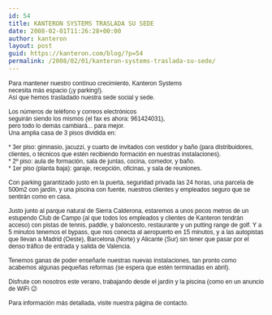 ```yaml
---
id: 54
title: KANTERON SYSTEMS TRASLADA SU SEDE
date: 2008-02-01T11:26:28+00:00
author: kanteron
layout: post
guid: https://kanteron.com/blog/?p=54
permalink: /2008/02/01/kanteron-systems-traslada-su-sede/
---
```

<p style="font: normal normal normal 12px/normal Helvetica;margin: 0px">
  Para mantener nuestro contínuo crecimiento, Kanteron Systems
</p>

<p style="font: normal normal normal 12px/normal Helvetica;margin: 0px">
  necesita más espacio (¡y parking!).
</p>

<p style="font: normal normal normal 12px/normal Helvetica;margin: 0px">
  Así que hemos trasladado nuestra sede social y sede.
</p>

<p style="font: normal normal normal 12px/normal Helvetica;margin: 0px">
  &nbsp;
</p>

<p style="font: normal normal normal 12px/normal Helvetica;margin: 0px">
  Los números de teléfono y correos electrónicos
</p>

<p style="font: normal normal normal 12px/normal Helvetica;margin: 0px">
  seguirán siendo los mismos (el fax es ahora: 961424031),
</p>

<p style="font: normal normal normal 12px/normal Helvetica;margin: 0px">
  pero todo lo demás cambiará... para mejor.
</p>

<p style="font: normal normal normal 12px/normal Helvetica;margin: 0px">
  Una amplia casa de 3 pisos dividida en:
</p>

<p style="font: normal normal normal 12px/normal Helvetica;margin: 0px">
  &nbsp;
</p>

<p style="font: normal normal normal 12px/normal Helvetica;margin: 0px">
  * 3er piso: gimnasio, jacuzzi, y cuarto de invitados con vestidor y baño (para distribuidores, clientes, o técnicos que estén recibiendo formación en nuestras instalaciones).
</p>

<p style="font: normal normal normal 12px/normal Helvetica;margin: 0px">
  * 2º piso: aula de formación, sala de juntas, cocina, comedor, y baño.
</p>

<p style="font: normal normal normal 12px/normal Helvetica;margin: 0px">
  * 1er piso (planta baja): garaje, recepción, oficinas, y sala de reuniones.
</p>

<p style="font: normal normal normal 12px/normal Helvetica;margin: 0px">
  &nbsp;
</p>

<p style="font: normal normal normal 12px/normal Helvetica;margin: 0px">
  Con parking garantizado justo en la puerta, seguridad privada las 24 horas, una parcela de 500m2 con jardín, y una piscina con fuente, nuestros clientes y empleados seguro que se sentirán como en casa.
</p>

<p style="font: normal normal normal 12px/normal Helvetica;margin: 0px">
  &nbsp;
</p>

<p style="font: normal normal normal 12px/normal Helvetica;margin: 0px">
  Justo junto al parque natural de Sierra Calderona, estaremos a unos pocos metros de un estupendo Club de Campo (al que todos los empleados y clientes de Kanteron tendrán acceso) con pistas de tennis, paddle, y baloncesto, restaurante y un putting range de golf. Y a 5 minutos tenemos el bypass, que nos conecta al aeropuerto en 15 minutos, y a las autopistas que llevan a Madrid (Oeste), Barcelona (Norte) y Alicante (Sur) sin tener que pasar por el denso tráfico de entrada y salida de Valencia.
</p>

<p style="font: normal normal normal 12px/normal Helvetica;margin: 0px">
  &nbsp;
</p>

<p style="font: normal normal normal 12px/normal Helvetica;margin: 0px">
  Tenemos ganas de poder enseñarle nuestras nuevas instalaciones, tan pronto como acabemos algunas pequeñas reformas (se espera que estén terminadas en abril).
</p>

<p style="font: normal normal normal 12px/normal Helvetica;margin: 0px">
  &nbsp;
</p>

<p style="font: normal normal normal 12px/normal Helvetica;margin: 0px">
  Disfrute con nosotros este verano, trabajando desde el jardín y la piscina (como en un anuncio de WiFi 😉
</p>

<p style="font: normal normal normal 12px/normal Helvetica;margin: 0px">
  &nbsp;
</p>

<p style="font: normal normal normal 12px/normal Helvetica;margin: 0px">
  Para información más detallada, visite nuestra página de contacto.
</p>